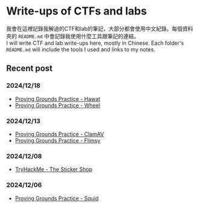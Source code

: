 # Write-ups of CTFs and labs
我會在這裡記錄我解過的CTF和lab的筆記，大部分都會使用中文紀錄。每個資料夾的 `README.md` 中會記錄我使用什麼工具跟筆記的連結。   
I will write CTF and lab write-ups here, mostly in Chinese. Each folder's `README.md` will include the tools I used and links to my notes.

## Recent post

### 2024/12/18

- [Proving Grounds Practice - Hawat](/OffSec/Proving%20Grounds%20Practice/Hawat.md)
- [Proving Grounds Practice - Wheel](/OffSec/Proving%20Grounds%20Practice/Wheel.md)

### 2024/12/13

- [Proving Grounds Practice - ClamAV](/OffSec/Proving%20Grounds%20Practice/ClamAV.md)
- [Proving Grounds Practice - Flimsy](/OffSec/Proving%20Grounds%20Practice/Flimsy.md)

### 2024/12/08

- [TryHackMe - The Sticker Shop](Tryhackme/The%20Sticker%20Shop.md)

### 2024/12/06
- [Proving Grounds Practice - Squid](/OffSec/Proving%20Grounds%20Practice/Squid.md)
